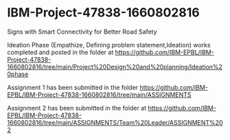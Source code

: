 # IBM-Project-47838-1660802816
Signs with Smart Connectivity for Better Road Safety

Ideation Phase (Empathize, Defining problem statement,Ideation) works completed and posted in the folder at https://github.com/IBM-EPBL/IBM-Project-47838-1660802816/tree/main/Project%20Design%20and%20planning/Ideation%20phase

Assignment 1 has been submitted in the folder https://github.com/IBM-EPBL/IBM-Project-47838-1660802816/tree/main/ASSIGNMENTS

Assignment 2 has been submitted in the folder at https://github.com/IBM-EPBL/IBM-Project-47838-1660802816/tree/main/ASSIGNMENTS/Team%20Leader/ASSIGNMENT%202


